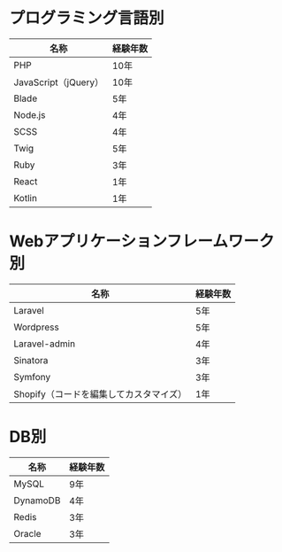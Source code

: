 # プログラミング言語別
| 名称 | 経験年数 |
| --- | --- |
| PHP | 10年 |
| JavaScript（jQuery） | 10年 |
| Blade | 5年 |
| Node.js | 4年 |
| SCSS | 4年 |
| Twig | 5年 |
| Ruby | 3年 |
| React | 1年 |
| Kotlin | 1年 |

# Webアプリケーションフレームワーク別
| 名称 | 経験年数 |
| --- | --- |
| Laravel | 5年 |
| Wordpress | 5年 |
| Laravel-admin | 4年 |
| Sinatora | 3年 |
| Symfony | 3年 |
| Shopify（コードを編集してカスタマイズ） | 1年 |

# DB別
| 名称 | 経験年数 |
| --- | --- |
| MySQL | 9年 |
| DynamoDB | 4年 |
| Redis | 3年 |
| Oracle | 3年 |
